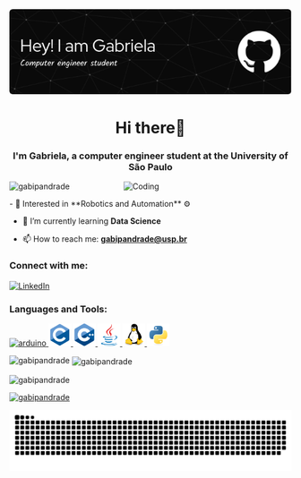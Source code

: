 <div align="center">
  <img src="./github-header-image.png" alt="MasterHead">
</div>


<h1 align="center">Hi there👋</h1>
<h3 align="center">I'm Gabriela, a computer engineer student at the University of São Paulo</h3>
<img align="right" alt="Coding" width="300" src="https://user-images.githubusercontent.com/74038190/216644487-64767dbf-3ffd-4a5a-bb44-88f07ea5a31c.gif">

<p align="left"> 
  <img src="https://komarev.com/ghpvc/?username=gabipandrade&label=Profile%20views&color=blueviolet&style=flat" alt="gabipandrade" />
</p>
- 🤖 Interested in **Robotics and Automation** ⚙️ 

- 🌱 I’m currently learning **Data Science**

- 📫 How to reach me: **gabipandrade@usp.br**

<h3 align="left">Connect with me:</h3>
<p align="left">
  <a href="https://linkedin.com/in/gabrielapassosdeandrade" target="_blank">
    <img align="center" src="https://raw.githubusercontent.com/rahuldkjain/github-profile-readme-generator/master/src/images/icons/Social/linked-in-alt.svg" alt="LinkedIn" height="30" width="40" />
  </a>
</p>

<h3 align="left">Languages and Tools:</h3>
<p align="left"> <a href="https://www.arduino.cc/" target="_blank" rel="noreferrer"> <img src="https://cdn.worldvectorlogo.com/logos/arduino-1.svg" alt="arduino" width="40" height="40"/> </a> <a href="https://www.cprogramming.com/" target="_blank" rel="noreferrer"> <img src="https://raw.githubusercontent.com/devicons/devicon/master/icons/c/c-original.svg" alt="c" width="40" height="40"/> </a> <a href="https://www.w3schools.com/cpp/" target="_blank" rel="noreferrer"> <img src="https://raw.githubusercontent.com/devicons/devicon/master/icons/cplusplus/cplusplus-original.svg" alt="cplusplus" width="40" height="40"/> </a> <a href="https://www.java.com" target="_blank" rel="noreferrer"> <img src="https://raw.githubusercontent.com/devicons/devicon/master/icons/java/java-original.svg" alt="java" width="40" height="40"/> </a> <a href="https://www.linux.org/" target="_blank" rel="noreferrer"> <img src="https://raw.githubusercontent.com/devicons/devicon/master/icons/linux/linux-original.svg" alt="linux" width="40" height="40"/> </a> <a href="https://www.python.org" target="_blank" rel="noreferrer"> <img src="https://raw.githubusercontent.com/devicons/devicon/master/icons/python/python-original.svg" alt="python" width="40" height="40"/> </a> </p>

<p><img align="left" src="https://github-readme-stats.vercel.app/api/top-langs/?username=gabipandrade&show_icons=true&locale=en&layout=compact&theme=darkhub" alt="gabipandrade" /></p>

<p>&nbsp;<img align="center" src="https://github-readme-stats.vercel.app/api?username=gabipandrade&show_icons=true&locale=en&theme=darkhub" alt="gabipandrade" /></p>

<p><img align="center" src="https://github-readme-streak-stats.herokuapp.com/?user=gabipandrade&theme=darkhub" alt="gabipandrade" /></p>

<p align="left">
  <a href="https://github.com/ryo-ma/github-profile-trophy">
    <img src="https://github-profile-trophy.vercel.app/?username=gabipandrade&theme=darkhub" alt="gabipandrade" />
  </a>
</p>

<picture>
  <source media="(prefers-color-scheme: dark)" srcset="https://raw.githubusercontent.com/gabipandrade/gabipandrade/output/github-contribution-grid-snake-dark.svg">
  <source media="(prefers-color-scheme: light)" srcset="https://raw.githubusercontent.com/gabipandrade/gabipandrade/output/github-contribution-grid-snake.svg">
  <img alt="github contribution grid snake animation" src="https://raw.githubusercontent.com/gabipandrade/gabipandrade/output/github-contribution-grid-snake-dark.svg">
</picture>

